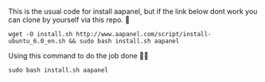 
This is the usual code for install aapanel, but if the link below dont work you can clone by yourself via this repo. 🦸

`wget -O install.sh http://www.aapanel.com/script/install-ubuntu_6.0_en.sh && sudo bash install.sh aapanel`


Using this command to do the job done 🧑‍🚀


`sudo bash install.sh aapanel`
